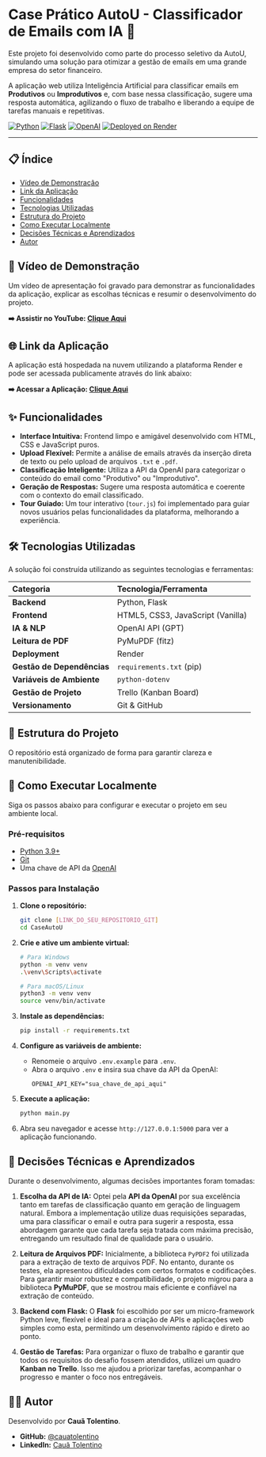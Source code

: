 # Case Prático AutoU - Classificador de Emails com IA 🚀

Este projeto foi desenvolvido como parte do processo seletivo da AutoU, simulando uma solução para otimizar a gestão de emails em uma grande empresa do setor financeiro.

A aplicação web utiliza Inteligência Artificial para classificar emails em **Produtivos** ou **Improdutivos** e, com base nessa classificação, sugere uma resposta automática, agilizando o fluxo de trabalho e liberando a equipe de tarefas manuais e repetitivas.

[![Python](https://img.shields.io/badge/Python-3.9%2B-blue.svg)](https://www.python.org/)
[![Flask](https://img.shields.io/badge/Flask-2.2%2B-green.svg)](https://flask.palletsprojects.com/)
[![OpenAI](https://img.shields.io/badge/API-OpenAI-blueviolet.svg)](https://openai.com/)
[![Deployed on Render](https://img.shields.io/badge/Deployed%20On-Render-orange.svg)](https://render.com/)

---

## 📋 Índice

-   [Vídeo de Demonstração](#-vídeo-de-demonstração)
-   [Link da Aplicação](#-link-da-aplicação)
-   [Funcionalidades](#-funcionalidades)
-   [Tecnologias Utilizadas](#-tecnologias-utilizadas)
-   [Estrutura do Projeto](#-estrutura-do-projeto)
-   [Como Executar Localmente](#-como-executar-localmente)
-   [Decisões Técnicas e Aprendizados](#-decisões-técnicas-e-aprendizados)
-   [Autor](#-autor)

## 🎥 Vídeo de Demonstração

Um vídeo de apresentação foi gravado para demonstrar as funcionalidades da aplicação, explicar as escolhas técnicas e resumir o desenvolvimento do projeto.

**➡️ Assistir no YouTube: [Clique Aqui](assim_que_tiver_o_link_eu_ponho)**

## 🌐 Link da Aplicação

A aplicação está hospedada na nuvem utilizando a plataforma Render e pode ser acessada publicamente através do link abaixo:

**➡️ Acessar a Aplicação: [Clique Aqui](assim_que_tiver_o_link_eu_ponho)**

## ✨ Funcionalidades

-   **Interface Intuitiva:** Frontend limpo e amigável desenvolvido com HTML, CSS e JavaScript puros.
-   **Upload Flexível:** Permite a análise de emails através da inserção direta de texto ou pelo upload de arquivos `.txt` e `.pdf`.
-   **Classificação Inteligente:** Utiliza a API da OpenAI para categorizar o conteúdo do email como "Produtivo" ou "Improdutivo".
-   **Geração de Respostas:** Sugere uma resposta automática e coerente com o contexto do email classificado.
-   **Tour Guiado:** Um tour interativo (`tour.js`) foi implementado para guiar novos usuários pelas funcionalidades da plataforma, melhorando a experiência.

## 🛠️ Tecnologias Utilizadas

A solução foi construída utilizando as seguintes tecnologias e ferramentas:

| Categoria   | Tecnologia/Ferramenta                                  |
| :---------- | :------------------------------------------------------- |
| **Backend** | Python, Flask                                            |
| **Frontend**| HTML5, CSS3, JavaScript (Vanilla)                        |
| **IA & NLP**| OpenAI API (GPT)                                         |
| **Leitura de PDF** | PyMuPDF (fitz)                                           |
| **Deployment**| Render                                                   |
| **Gestão de Dependências**| `requirements.txt` (pip)                                 |
| **Variáveis de Ambiente**| `python-dotenv`                                          |
| **Gestão de Projeto**| Trello (Kanban Board)                                    |
| **Versionamento**| Git & GitHub                                             |

## 📁 Estrutura do Projeto
O repositório está organizado de forma para garantir clareza e manutenibilidade.

## 🚀 Como Executar Localmente
Siga os passos abaixo para configurar e executar o projeto em seu ambiente local.

### Pré-requisitos

-   [Python 3.9+](https://www.python.org/downloads/)
-   [Git](https://git-scm.com/)
-   Uma chave de API da [OpenAI](https://platform.openai.com/account/api-keys)

### Passos para Instalação

1.  **Clone o repositório:**
    ```bash
    git clone [LINK_DO_SEU_REPOSITORIO_GIT]
    cd CaseAutoU
    ```

2.  **Crie e ative um ambiente virtual:**
    ```bash
    # Para Windows
    python -m venv venv
    .\venv\Scripts\activate

    # Para macOS/Linux
    python3 -m venv venv
    source venv/bin/activate
    ```

3.  **Instale as dependências:**
    ```bash
    pip install -r requirements.txt
    ```

4.  **Configure as variáveis de ambiente:**
    -   Renomeie o arquivo `.env.example` para `.env`.
    -   Abra o arquivo `.env` e insira sua chave da API da OpenAI:
        ```
        OPENAI_API_KEY="sua_chave_de_api_aqui"
        ```

5.  **Execute a aplicação:**
    ```bash
    python main.py
    ```

6.  Abra seu navegador e acesse `http://127.0.0.1:5000` para ver a aplicação funcionando.

## 🧠 Decisões Técnicas e Aprendizados

Durante o desenvolvimento, algumas decisões importantes foram tomadas:

1. **Escolha da API de IA:** Optei pela **API da OpenAI** por sua excelência tanto em tarefas de classificação quanto em geração de linguagem natural. Embora a implementação utilize duas requisições separadas, uma para classificar o email e outra para sugerir a resposta, essa abordagem garante que cada tarefa seja tratada com máxima precisão, entregando um resultado final de qualidade para o usuário.

2.  **Leitura de Arquivos PDF:** Inicialmente, a biblioteca `PyPDF2` foi utilizada para a extração de texto de arquivos PDF. No entanto, durante os testes, ela apresentou dificuldades com certos formatos e codificações. Para garantir maior robustez e compatibilidade, o projeto migrou para a biblioteca **PyMuPDF**, que se mostrou mais eficiente e confiável na extração de conteúdo.

3.  **Backend com Flask:** O **Flask** foi escolhido por ser um micro-framework Python leve, flexível e ideal para a criação de APIs e aplicações web simples como esta, permitindo um desenvolvimento rápido e direto ao ponto.

4.  **Gestão de Tarefas:** Para organizar o fluxo de trabalho e garantir que todos os requisitos do desafio fossem atendidos, utilizei um quadro **Kanban no Trello**. Isso me ajudou a priorizar tarefas, acompanhar o progresso e manter o foco nos entregáveis.

## 👨‍💻 Autor

Desenvolvido por **Cauã Tolentino**.

-   **GitHub:** [@cauatolentino](https://github.com/cauatolentino)
-   **LinkedIn:** [Cauã Tolentino](https://www.linkedin.com/in/cauatolentino/)
